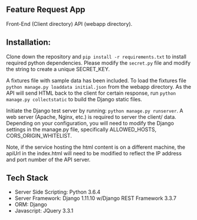 ## Feature Request App

Front-End (Client directory)
API (webapp directory).

## Installation:

Clone down the repository and ```pip install -r requirements.txt``` to install required python dependencies.
Please modify the ```secret.py``` file and modify the string to create a unique SECRET_KEY.

A fixtures file with sample data has been included. To load the fixtures file
```python manage.py loaddata initial.json``` from the webapp directory. As the API will send HTML back to the client
for certain response, run ```python manage.py collectstatic``` to build the Django static files.

Initiate the Django test server by running: ```python manage.py runserver```. A web server (Apache, Nginx, etc.) is required to server the client/ data. Depending on your configuration, you will need to modify the Django settings in the manage.py file, specifically ALLOWED_HOSTS, CORS_ORIGIN_WHITELIST.

Note, if the service hosting the html content is on a different machine, the apiUrl in the index.html will need to be modified to reflect the IP address and port number of the API server.

## Tech Stack

* Server Side Scripting: Python 3.6.4
* Server Framework: Django 1.11.10 w/Django REST Framework 3.3.7
* ORM: Django
* Javascript: JQuery 3.3.1

